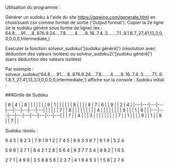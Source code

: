 Utilisation du programme :

Générer un sudoku à l'aide du site https://qqwing.com/generate.html en choisissant csv comme format de sortie ('Output format'). 
Copier la 2e ligne (ie le sudoku généré sous forme de ligne) (ex : 64.8.....91.....8..876.9.24....7.8.......4......9..16..7.4..3.......7.1..9.1.8.7.,27,41,13,3,0,0,0,0,0,Intermediate,)

Executer la fonction solveur_sudoku('[sudoku généré]') (résolution avec déduction des valeurs isolées) ou solveur_sudoku2('[sudoku généré]') (sans déduction des valeurs isolées) 

Par exemple : solveur_sudoku('64.8.....91.....8..876.9.24....7.8.......4......9..16..7.4..3.......7.1..9.1.8.7.,27,41,13,3,0,0,0,0,0,Intermediate,') affiche sur la console :
Sudoku initial :

###Grille de Sudoku

| 6 | 4 |   | 8 |   |   |   |   |   |
| 9 | 1 |   |   |   |   |   | 8 |   |
|   | 8 | 7 | 6 |   | 9 |   | 2 | 4 |
|---|---|---|---|---|---|---|---|---|
|   |   |   |   | 7 |   | 8 |   |   |
|   |   |   |   |   | 4 |   |   |   |
|   |   |   | 9 |   |   | 1 | 6 |   |
|---|---|---|---|---|---|---|---|---|
|   | 7 |   | 4 |   |   | 3 |   |   |
|   |   |   |   |   | 7 |   | 1 |   |
|   | 9 |   | 1 |   | 8 |   | 7 |   |


Sudoku résolu :


 6 4 5 | 8 2 3 | 7 9 1 
 9 1 2 | 7 4 5 | 6 8 3 
 3 8 7 | 6 1 9 | 5 2 4 

 5 6 9 | 3 7 1 | 8 4 2 
 1 2 8 | 5 6 4 | 9 3 7 
 7 3 4 | 9 8 2 | 1 6 5 

 2 7 1 | 4 9 6 | 3 5 8 
 8 5 6 | 2 3 7 | 4 1 9 
 4 9 3 | 1 5 8 | 2 7 6 
